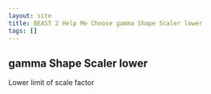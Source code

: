 ```yaml
---
layout: site
title: BEAST 2 Help Me Choose gamma Shape Scaler lower
tags: []
---
```


## gamma Shape Scaler lower

Lower limit of scale factor

